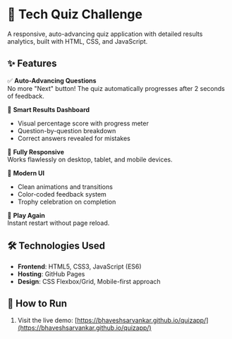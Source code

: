 # 🚀 Tech Quiz Challenge

A responsive, auto-advancing quiz application with detailed results analytics, built with HTML, CSS, and JavaScript.

## ✨ Features

✅ **Auto-Advancing Questions**  
No more "Next" button! The quiz automatically progresses after 2 seconds of feedback.

🎯 **Smart Results Dashboard**  
- Visual percentage score with progress meter  
- Question-by-question breakdown  
- Correct answers revealed for mistakes  

📱 **Fully Responsive**  
Works flawlessly on desktop, tablet, and mobile devices.

🌈 **Modern UI**  
- Clean animations and transitions  
- Color-coded feedback system  
- Trophy celebration on completion  

🔁 **Play Again**  
Instant restart without page reload.

## 🛠️ Technologies Used

- **Frontend**: HTML5, CSS3, JavaScript (ES6)
- **Hosting**: GitHub Pages
- **Design**: CSS Flexbox/Grid, Mobile-first approach

## 🚀 How to Run

1. Visit the live demo: [https://bhaveshsarvankar.github.io/quizapp/](https://bhaveshsarvankar.github.io/quizapp/)



